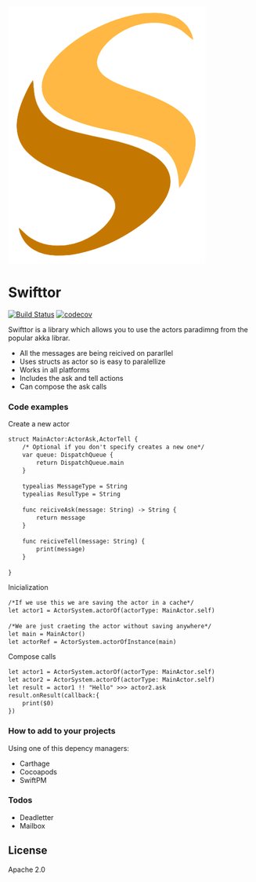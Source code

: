 ![](./images/logo.png)
# Swifttor

[![Build Status](https://travis-ci.org/josete89/swifttor.svg?branch=master)](https://travis-ci.org/josete89/swifttor)
[![codecov](https://codecov.io/gh/josete89/swifttor/branch/master/graph/badge.svg)](https://codecov.io/gh/josete89/swifttor)

Swifttor is a library which allows you to use the actors paradimng from the popular akka librar.

  - All the messages are being reicived on pararllel
  - Uses structs as actor so is easy to paralellize
  - Works in all platforms
  - Includes the ask and tell actions
  - Can compose the ask calls

### Code examples

Create a new actor

```
struct MainActor:ActorAsk,ActorTell {
    /* Optional if you don't specify creates a new one*/
    var queue: DispatchQueue {
        return DispatchQueue.main
    }

    typealias MessageType = String
    typealias ResulType = String
    
    func reiciveAsk(message: String) -> String {
        return message
    }
    
    func reiciveTell(message: String) {
        print(message)
    }
    
}
```

Inicialization 

```
/*If we use this we are saving the actor in a cache*/
let actor1 = ActorSystem.actorOf(actorType: MainActor.self)

/*We are just craeting the actor without saving anywhere*/
let main = MainActor()
let actorRef = ActorSystem.actorOfInstance(main)
```

Compose calls
```
let actor1 = ActorSystem.actorOf(actorType: MainActor.self)
let actor2 = ActorSystem.actorOf(actorType: MainActor.self)
let result = actor1 !! "Hello" >>> actor2.ask
result.onResult(callback:{
    print($0)
})
```
### How to add to your projects
Using one of this depency managers:
  - Carthage
  - Cocoapods
  - SwiftPM

### Todos

 - Deadletter
 - Mailbox

License
----

Apache 2.0






